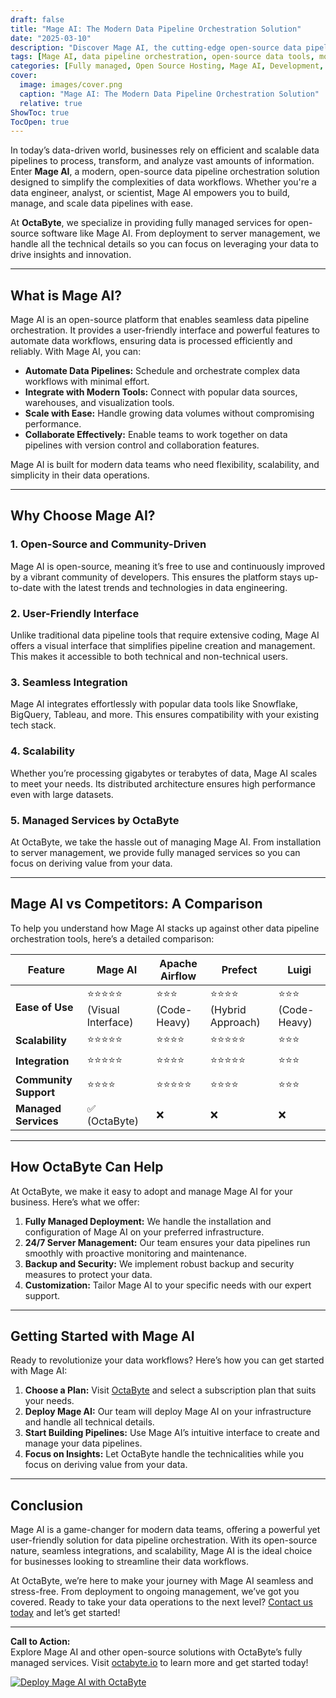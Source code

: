 ```yaml
---
draft: false
title: "Mage AI: The Modern Data Pipeline Orchestration Solution"
date: "2025-03-10"
description: "Discover Mage AI, the cutting-edge open-source data pipeline orchestration tool designed to simplify and streamline your data workflows. Learn how Mage AI compares to other solutions and why it’s the perfect choice for modern data teams."
tags: [Mage AI, data pipeline orchestration, open-source data tools, modern data workflows, Mage AI vs competitors, data engineering, managed open-source services, OctaByte, data pipeline management]
categories: [Fully managed, Open Source Hosting, Mage AI, Development, Dev Ops]
cover:
  image: images/cover.png
  caption: "Mage AI: The Modern Data Pipeline Orchestration Solution"
  relative: true
ShowToc: true
TocOpen: true
---
```



In today’s data-driven world, businesses rely on efficient and scalable data pipelines to process, transform, and analyze vast amounts of information. Enter **Mage AI**, a modern, open-source data pipeline orchestration solution designed to simplify the complexities of data workflows. Whether you're a data engineer, analyst, or scientist, Mage AI empowers you to build, manage, and scale data pipelines with ease.

At **OctaByte**, we specialize in providing fully managed services for open-source software like Mage AI. From deployment to server management, we handle all the technical details so you can focus on leveraging your data to drive insights and innovation.

---

## What is Mage AI?

Mage AI is an open-source platform that enables seamless data pipeline orchestration. It provides a user-friendly interface and powerful features to automate data workflows, ensuring data is processed efficiently and reliably. With Mage AI, you can:

- **Automate Data Pipelines:** Schedule and orchestrate complex data workflows with minimal effort.
- **Integrate with Modern Tools:** Connect with popular data sources, warehouses, and visualization tools.
- **Scale with Ease:** Handle growing data volumes without compromising performance.
- **Collaborate Effectively:** Enable teams to work together on data pipelines with version control and collaboration features.

Mage AI is built for modern data teams who need flexibility, scalability, and simplicity in their data operations.

---

## Why Choose Mage AI?

### 1. **Open-Source and Community-Driven**
Mage AI is open-source, meaning it’s free to use and continuously improved by a vibrant community of developers. This ensures the platform stays up-to-date with the latest trends and technologies in data engineering.

### 2. **User-Friendly Interface**
Unlike traditional data pipeline tools that require extensive coding, Mage AI offers a visual interface that simplifies pipeline creation and management. This makes it accessible to both technical and non-technical users.

### 3. **Seamless Integration**
Mage AI integrates effortlessly with popular data tools like Snowflake, BigQuery, Tableau, and more. This ensures compatibility with your existing tech stack.

### 4. **Scalability**
Whether you’re processing gigabytes or terabytes of data, Mage AI scales to meet your needs. Its distributed architecture ensures high performance even with large datasets.

### 5. **Managed Services by OctaByte**
At OctaByte, we take the hassle out of managing Mage AI. From installation to server management, we provide fully managed services so you can focus on deriving value from your data.

---

## Mage AI vs Competitors: A Comparison

To help you understand how Mage AI stacks up against other data pipeline orchestration tools, here’s a detailed comparison:

| Feature                | Mage AI               | Apache Airflow        | Prefect               | Luigi                 |
|------------------------|-----------------------|-----------------------|-----------------------|-----------------------|
| **Ease of Use**        | ⭐⭐⭐⭐⭐ (Visual Interface) | ⭐⭐⭐ (Code-Heavy)      | ⭐⭐⭐⭐ (Hybrid Approach)| ⭐⭐⭐ (Code-Heavy)      |
| **Scalability**        | ⭐⭐⭐⭐⭐                | ⭐⭐⭐⭐                 | ⭐⭐⭐⭐⭐                | ⭐⭐⭐                  |
| **Integration**        | ⭐⭐⭐⭐⭐                | ⭐⭐⭐⭐                 | ⭐⭐⭐⭐⭐                | ⭐⭐⭐                  |
| **Community Support**  | ⭐⭐⭐⭐                 | ⭐⭐⭐⭐⭐                | ⭐⭐⭐⭐                 | ⭐⭐⭐                  |
| **Managed Services**   | ✅ (OctaByte)         | ❌                    | ❌                    | ❌                    |

---

## How OctaByte Can Help

At OctaByte, we make it easy to adopt and manage Mage AI for your business. Here’s what we offer:

1. **Fully Managed Deployment:** We handle the installation and configuration of Mage AI on your preferred infrastructure.
2. **24/7 Server Management:** Our team ensures your data pipelines run smoothly with proactive monitoring and maintenance.
3. **Backup and Security:** We implement robust backup and security measures to protect your data.
4. **Customization:** Tailor Mage AI to your specific needs with our expert support.

---

## Getting Started with Mage AI

Ready to revolutionize your data workflows? Here’s how you can get started with Mage AI:

1. **Choose a Plan:** Visit [OctaByte](https://octabyte.io) and select a subscription plan that suits your needs.
2. **Deploy Mage AI:** Our team will deploy Mage AI on your infrastructure and handle all technical details.
3. **Start Building Pipelines:** Use Mage AI’s intuitive interface to create and manage your data pipelines.
4. **Focus on Insights:** Let OctaByte handle the technicalities while you focus on deriving value from your data.

---

## Conclusion

Mage AI is a game-changer for modern data teams, offering a powerful yet user-friendly solution for data pipeline orchestration. With its open-source nature, seamless integrations, and scalability, Mage AI is the ideal choice for businesses looking to streamline their data workflows.

At OctaByte, we’re here to make your journey with Mage AI seamless and stress-free. From deployment to ongoing management, we’ve got you covered. Ready to take your data operations to the next level? [Contact us today](https://octabyte.io) and let’s get started!

---

**Call to Action:**  
Explore Mage AI and other open-source solutions with OctaByte’s fully managed services. Visit [octabyte.io](https://octabyte.io) to learn more and get started today!

[![Deploy Mage AI with OctaByte](/images/deploy-on-octabyte.png)](https://octabyte.io/fully-managed-open-source-services/development/dev-ops/mage)